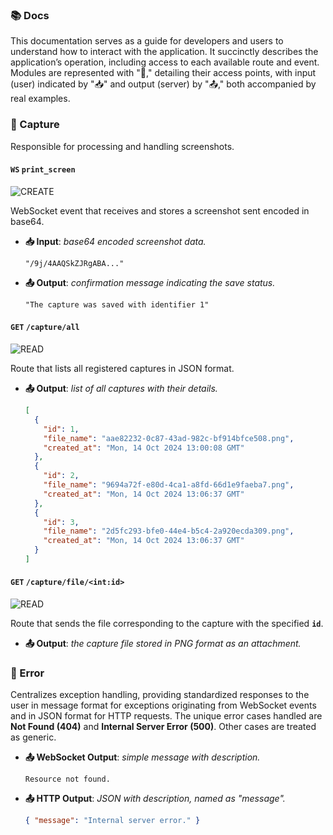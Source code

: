 ### 📚 Docs

This documentation serves as a guide for developers and users to understand how to interact with the application. It succinctly describes the application’s operation, including access to each available route and event. Modules are represented with "🧩," detailing their access points, with input (user) indicated by "📥" and output (server) by "📤," both accompanied by real examples.

### 🧩 Capture

Responsible for processing and handling screenshots.

#### `WS` `print_screen`

![CREATE](https://img.shields.io/badge/CREATE-4CAF50?style=flat-square)

WebSocket event that receives and stores a screenshot sent encoded in base64.

- **📥 Input**: _base64 encoded screenshot data._

  ```text
  "/9j/4AAQSkZJRgABA..."
  ```

- **📤 Output**: _confirmation message indicating the save status._

  ```text
  "The capture was saved with identifier 1"
  ```

#### `GET` `/capture/all`

![READ](https://img.shields.io/badge/READ-2196F3?style=flat-square)

Route that lists all registered captures in JSON format.

- **📤 Output**: _list of all captures with their details._

  ```json
  [
    {
      "id": 1,
      "file_name": "aae82232-0c87-43ad-982c-bf914bfce508.png",
      "created_at": "Mon, 14 Oct 2024 13:00:08 GMT"
    },
    {
      "id": 2,
      "file_name": "9694a72f-e80d-4ca1-a8fd-66d1e9faeba7.png",
      "created_at": "Mon, 14 Oct 2024 13:06:37 GMT"
    },
    {
      "id": 3,
      "file_name": "2d5fc293-bfe0-44e4-b5c4-2a920ecda309.png",
      "created_at": "Mon, 14 Oct 2024 13:06:37 GMT"
    }
  ]
  ```

#### `GET` `/capture/file/<int:id>`

![READ](https://img.shields.io/badge/READ-2196F3?style=flat-square)

Route that sends the file corresponding to the capture with the specified **`id`**.

- **📤 Output**: _the capture file stored in PNG format as an attachment._

### 🧩 Error

Centralizes exception handling, providing standardized responses to the user in message format for exceptions originating from WebSocket events and in JSON format for HTTP requests. The unique error cases handled are **Not Found (404)** and **Internal Server Error (500)**. Other cases are treated as generic.

- **📤 WebSocket Output**: _simple message with description._

  ```text
  Resource not found.
  ```

- **📤 HTTP Output**: _JSON with description, named as "message"._

  ```json
  { "message": "Internal server error." }
  ```

